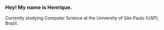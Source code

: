 ### Hey! My name is Henrique.

Currently studying Computer Science at the University of São Paulo (USP), Brazil.

